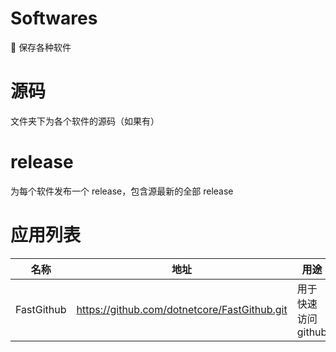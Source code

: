 # Softwares

🎲 保存各种软件

# 源码

文件夹下为各个软件的源码（如果有）

# release

为每个软件发布一个 release，包含源最新的全部 release

# 应用列表

| 名称       | 地址                                         | 用途                |
| ---------- | -------------------------------------------- | ------------------- |
| FastGithub | https://github.com/dotnetcore/FastGithub.git | 用于快速访问 github |
